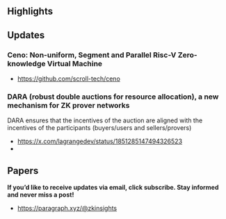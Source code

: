 ## Highlights

## Updates
### Ceno: Non-uniform, Segment and Parallel Risc-V Zero-knowledge Virtual Machine
- <https://github.com/scroll-tech/ceno>
### DARA (robust double auctions for resource allocation), a new mechanism for ZK prover networks
DARA ensures that the incentives of the auction are aligned with the incentives of the participants (buyers/users and sellers/provers)
- <https://x.com/lagrangedev/status/1851285147494326523>
- 
## Papers

**If you’d like to receive updates via email, click subscribe. Stay informed and never miss a post!**

- <https://paragraph.xyz/@zkinsights>
